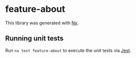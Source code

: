 # feature-about

This library was generated with [Nx](https://nx.dev).

## Running unit tests

Run `nx test feature-about` to execute the unit tests via [Jest](https://jestjs.io).
